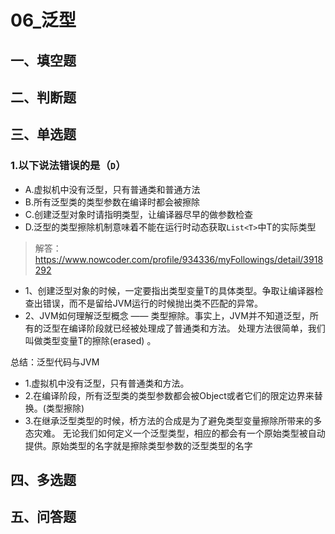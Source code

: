 # 06_泛型

## 一、填空题

## 二、判断题

## 三、单选题
### 1.以下说法错误的是（`D`）
+ A.虚拟机中没有泛型，只有普通类和普通方法
+ B.所有泛型类的类型参数在编译时都会被擦除
+ C.创建泛型对象时请指明类型，让编译器尽早的做参数检查
+ D.泛型的类型擦除机制意味着不能在运行时动态获取`List<T>`中T的实际类型

> 解答：https://www.nowcoder.com/profile/934336/myFollowings/detail/3918292

+ 1、创建泛型对象的时候，一定要指出类型变量T的具体类型。争取让编译器检查出错误，而不是留给JVM运行的时候抛出类不匹配的异常。 
+ 2、JVM如何理解泛型概念 —— 类型擦除。事实上，JVM并不知道泛型，所有的泛型在编译阶段就已经被处理成了普通类和方法。 处理方法很简单，我们叫做类型变量T的擦除(erased) 。 

总结：泛型代码与JVM 
+ 1.虚拟机中没有泛型，只有普通类和方法。 
+ 2.在编译阶段，所有泛型类的类型参数都会被Object或者它们的限定边界来替换。(类型擦除) 
+ 3.在继承泛型类型的时候，桥方法的合成是为了避免类型变量擦除所带来的多态灾难。 无论我们如何定义一个泛型类型，相应的都会有一个原始类型被自动提供。原始类型的名字就是擦除类型参数的泛型类型的名字

## 四、多选题

## 五、问答题